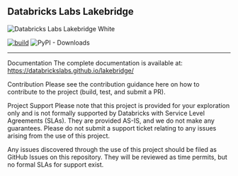 Databricks Labs Lakebridge
---
![Databricks Labs Lakebridge White](/docs/lakebridge/static/img/lakebridge-lockup-white-background.svg)


[![build](https://github.com/databrickslabs/lakebridge/actions/workflows/push.yml/badge.svg)](https://github.com/databrickslabs/remorph/actions/workflows/push.yml)
![PyPI - Downloads](https://img.shields.io/pypi/dm/databricks-labs-remorph?cacheSeconds=3600)

-----
Documentation
The complete documentation is available at: https://databrickslabs.github.io/lakebridge/

Contribution
Please see the contribution guidance here on how to contribute to the project (build, test, and submit a PR).

Project Support
Please note that this project is provided for your exploration only and is not formally supported by Databricks with Service Level Agreements (SLAs). They are provided AS-IS, and we do not make any guarantees. Please do not submit a support ticket relating to any issues arising from the use of this project.

Any issues discovered through the use of this project should be filed as GitHub Issues on this repository. They will be reviewed as time permits, but no formal SLAs for support exist.
